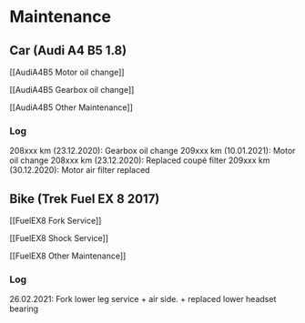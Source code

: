 # Maintenance

## Car (Audi A4 B5 1.8)

[[AudiA4B5 Motor oil change]]

[[AudiA4B5 Gearbox oil change]]

[[AudiA4B5 Other Maintenance]]

### Log
208xxx km (23.12.2020): Gearbox oil change
209xxx km (10.01.2021): Motor oil change
208xxx km (23.12.2020): Replaced coupé filter
209xxx km (30.12.2020): Motor air filter replaced


## Bike (Trek Fuel EX 8 2017)

[[FuelEX8 Fork Service]]

[[FuelEX8 Shock Service]]

[[FuelEX8 Other Maintenance]]

### Log
26.02.2021: Fork lower leg service + air side. + replaced lower headset bearing